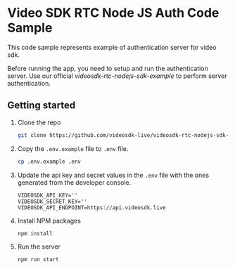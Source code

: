 # Video SDK RTC Node JS Auth Code Sample

This code sample represents example of authentication server for video sdk.

Before running the app, you need to setup and run the authentication server.
Use our official _videosdk-rtc-nodejs-sdk-example_ to perform server authentication.

## Getting started

1. Clone the repo

   ```sh
   git clone https://github.com/videosdk-live/videosdk-rtc-nodejs-sdk-example
   ```

2. Copy the `.env.example` file to `.env` file.

   ```sh
   cp .env.example .env
   ```

3. Update the api key and secret values in the `.env` file with the ones generated from the developer console.

   ```
   VIDEOSDK_API_KEY=''
   VIDEOSDK_SECRET_KEY=''
   VIDEOSDK_API_ENDPOINT=https://api.videosdk.live
   ```

4. Install NPM packages

   ```sh
   npm install
   ```

5. Run the server

   ```sh
   npm run start
   ```